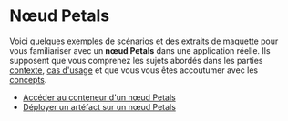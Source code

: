 # Nœud Petals

Voici quelques exemples de scénarios et des extraits de maquette pour vous familiariser avec un **nœud Petals** dans une application réelle. Ils supposent que vous comprenez les sujets abordés dans les parties [contexte](../../contexte/), [cas d'usage](../../cas-dusage.md) et que vous vous êtes accoutumer avec les [concepts](../concepts.md).

* [Accéder au conteneur d'un nœud Petals](acceder-au-conteneur-dun-noeud-petals.md)
* [Déployer un artéfact sur un nœud Petals](visualiser-les-proprietes-dun-noeud-petals.md)

